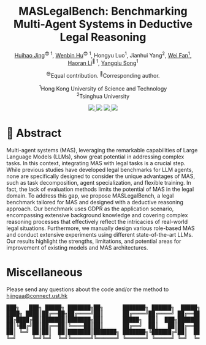 
<div align="center">

<h1>MASLegalBench: Benchmarking Multi-Agent Systems in Deductive Legal Reasoning</h1>

<p>
  <a href="https://egbertjing.github.io/">Huihao Jing</a><sup>😎 1</sup>, 
  <a href="https://whuak.github.io/">Wenbin Hu</a><sup>😎 1</sup>, 
  Hongyu Luo<sup>1</sup>, 
  Jianhui Yang<sup>2</sup>, 
  <a href="https://alexfan.cn/">Wei Fan<sup>1</sup>, 
  <a href="https://hlibt.student.ust.hk/">Haoran Li</a><sup>🤗 1</sup>, 
  <a href="https://www.cse.ust.hk/~yqsong/">Yangqiu Song</a><sup>1</sup>
</p>

<p>
<sup>😎</sup>Equal contribution.
<sup>🤗</sup>Corresponding author.  
</p>

<p>
<sup>1</sup>Hong Kong University of Science and Technology  
<br>
<sup>2</sup>Tsinghua University
</p>

</div>


<p align="center">
  <!-- <a href='https://github.com/HKUST-KnowComp/MASLegalBench'>
  <img src='https://img.shields.io/badge/Arxiv-2405.20340-A42C25?style=flat&logo=arXiv&logoColor=A42C25'>
  </a>  -->
  <a href='https://github.com/HKUST-KnowComp/MASLegalBench'>
  <img src='https://img.shields.io/badge/Paper-PDF-yellow?style=flat&logo=arXiv&logoColor=yellow'>
  </a> 
  <a href='https://github.com/HKUST-KnowComp/MASLegalBench'>
  <img src='https://img.shields.io/badge/GitHub-Code-black?style=flat&logo=github&logoColor=white'></a> 
  <a href='LICENSE'>
  <img src='https://img.shields.io/badge/License-IDEA-blue.svg'>
  </a> 
  <a href="" target='_blank'>
  <img src="https://visitor-badge.laobi.icu/badge?page_id=HKUST-KnowComp.MASLegalBench&left_color=gray&right_color=%2342b983">
  </a> 
</p>


# 🤩 Abstract

Multi-agent systems (MAS), leveraging the remarkable capabilities of Large Language Models (LLMs), show great potential in addressing complex tasks. In this context, integrating MAS with legal tasks is a crucial step. While previous studies have developed legal benchmarks for LLM agents, none are specifically designed to consider the unique advantages of MAS, such as task decomposition, agent specialization, and flexible training. In fact, the lack of evaluation methods limits the potential of MAS in the legal domain. To address this gap, we propose MASLegalBench, a legal benchmark tailored for MAS and designed with a deductive reasoning approach. Our benchmark uses GDPR as the application scenario, encompassing extensive background knowledge and covering complex reasoning processes that effectively reflect the intricacies of real-world legal situations. Furthermore, we manually design various role-based MAS and conduct extensive experiments using different state-of-the-art LLMs. Our results highlight the strengths, limitations, and potential areas for improvement of existing models and MAS architectures.

# Miscellaneous
Please send any questions about the code and/or the method to hjingaa@connect.ust.hk
<div align="center">

<pre>
███╗   ███╗ █████╗ ███████╗██╗      ███████╗ ██████╗  █████╗ ██╗     ██████╗  ███████╗███╗   ██╗ ██████╗██╗   ██╗
████╗ ████║██╔══██╗██╔════╝██║      ██╔════╝██╔════╝ ██╔══██╗██║     ██╔══██╗ ██╔════╝████╗  ██║██╔════╝██║   ██║
██╔████╔██║███████║███████╗██║      █████╗  ██║  ███╗███████║██║     ██████╔╝ █████╗  ██╔██╗ ██║██║     ████████║
██║╚██╔╝██║██╔══██║╚════██║██║      ██╔══╝  ██║   ██║██╔══██║██║     ██╔══██╗ ██╔══╝  ██║╚██╗██║██║     ██╔═══██║
██║ ╚═╝ ██║██║  ██║███████║███████╗ ███████╗╚██████╔╝██║  ██║███████╗██████╔╝ ███████╗██║ ╚████║╚██████╗██║   ██║
╚═╝     ╚═╝╚═╝  ╚═╝╚══════╝╚══════╝ ╚══════╝ ╚═════╝ ╚═╝  ╚═╝╚══════╝╚═════╝  ╚══════╝╚═╝  ╚═══╝ ╚═════╝╚═╝   ╚═╝
<pre>
</div>
